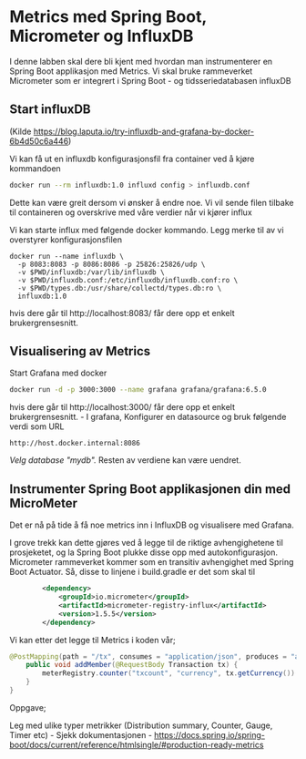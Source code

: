 # Metrics med Spring Boot, Micrometer og InfluxDB

I denne labben skal dere bli kjent med hvordan man instrumenterer en Spring Boot applikasjon med Metrics. Vi skal bruke rammeverket 
Micrometer som er integrert i Spring Boot - og tidsseriedatabasen influxDB


## Start influxDB

(Kilde https://blog.laputa.io/try-influxdb-and-grafana-by-docker-6b4d50c6a446) 

Vi kan få ut en influxdb konfigurasjonsfil fra container ved å kjøre kommandoen 

```sh
docker run --rm influxdb:1.0 influxd config > influxdb.conf
```

Dette kan være greit dersom vi ønsker å endre noe. Vi vil sende filen tilbake til containeren og overskrive med våre verdier 
når vi kjører influx

Vi kan starte influx med følgende docker kommando. Legg merke til av vi overstyrer konfigurasjonsfilen

```
docker run --name influxdb \
  -p 8083:8083 -p 8086:8086 -p 25826:25826/udp \
  -v $PWD/influxdb:/var/lib/influxdb \
  -v $PWD/influxdb.conf:/etc/influxdb/influxdb.conf:ro \
  -v $PWD/types.db:/usr/share/collectd/types.db:ro \
  influxdb:1.0
````

hvis dere går til http://localhost:8083/ får dere opp et enkelt brukergrensesnitt. 


## Visualisering av Metrics 

Start Grafana med docker 

```sh
docker run -d -p 3000:3000 --name grafana grafana/grafana:6.5.0
```

hvis dere går til http://localhost:3000/ får dere opp et enkelt brukergrensesnitt. - I grafana, Konfigurer en datasource og bruk følgende verdi som URL
```
http://host.docker.internal:8086
```
*Velg database "mydb".* Resten av verdiene kan være uendret.

 
## Instrumenter Spring Boot applikasjonen din med MicroMeter

Det er nå på tide å få noe metrics inn i InfluxDB og visualisere med Grafana. 

I grove trekk kan dette gjøres ved å legge til de riktige avhengighetene til prosjeketet, og la Spring Boot plukke disse opp med 
autokonfigurasjon. Micrometer rammeverket kommer som en transitiv avhengighet med Spring Boot Actuator. Så, disse to linjene i build.gradle er det som skal til 

```xml
		<dependency>
			<groupId>io.micrometer</groupId>
			<artifactId>micrometer-registry-influx</artifactId>
			<version>1.5.5</version>
		</dependency>
```

Vi kan etter det legge til Metrics i koden vår; 
```java 
@PostMapping(path = "/tx", consumes = "application/json", produces = "application/json")
    public void addMember(@RequestBody Transaction tx) {
        meterRegistry.counter("txcount", "currency", tx.getCurrency()).increment();
    }
}
```


Oppgave;

Leg med ulike typer metrikker (Distribution summary, Counter, Gauge, Timer etc) - Sjekk dokumentasjonen - https://docs.spring.io/spring-boot/docs/current/reference/htmlsingle/#production-ready-metrics


